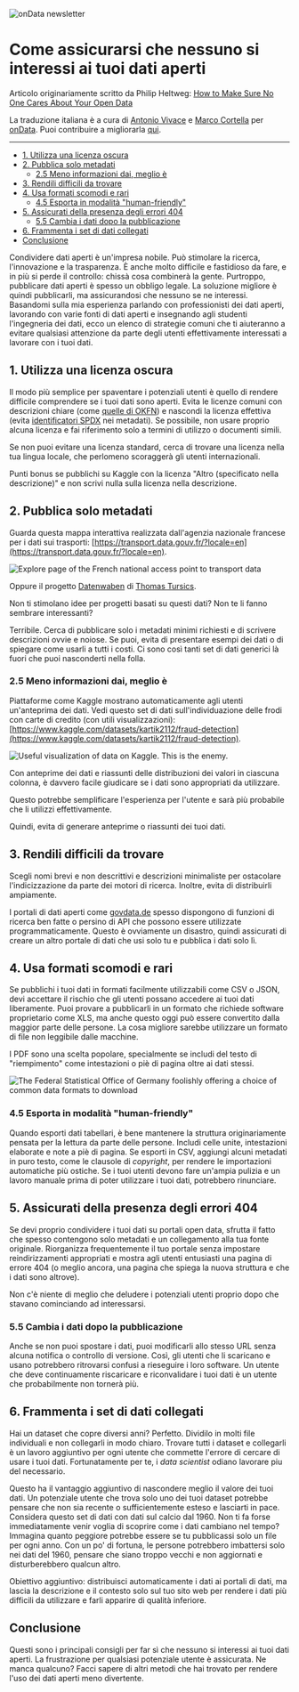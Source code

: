 ![onData newsletter](https://img.shields.io/badge/onData-newsletter-blue?style=for-the-badge&logo=substack&logoColor=white&labelColor=FF4B4B&link=https://ondata.substack.com/)

# Come assicurarsi che nessuno si interessi ai tuoi dati aperti <!-- omit in toc -->

Articolo originariamente scritto da Philip Heltweg: [How to Make Sure No One Cares About Your Open Data](https://www.heltweg.org/posts/how-to-make-sure-no-one-cares-about-your-open-data/)

La traduzione italiana è a cura di [Antonio Vivace](https://github.com/avivace) e [Marco Cortella](https://github.com/mcortella) per [onData](https://www.ondata.it/). Puoi contribuire a migliorarla [qui](https://github.com/ondata/dati_aperti_senza_interesse).

---

- [1. Utilizza una licenza oscura](#1-utilizza-una-licenza-oscura)
- [2. Pubblica solo metadati](#2-pubblica-solo-metadati)
  - [2.5 Meno informazioni dai, meglio è](#25-meno-informazioni-dai-meglio-è)
- [3. Rendili difficili da trovare](#3-rendili-difficili-da-trovare)
- [4. Usa formati scomodi e rari](#4-usa-formati-scomodi-e-rari)
  - [4.5 Esporta in modalità "human-friendly"](#45-esporta-in-modalità-human-friendly)
- [5. Assicurati della presenza degli errori 404](#5-assicurati-della-presenza-degli-errori-404)
  - [5.5 Cambia i dati dopo la pubblicazione](#55-cambia-i-dati-dopo-la-pubblicazione)
- [6. Frammenta i set di dati collegati](#6-frammenta-i-set-di-dati-collegati)
- [Conclusione](#conclusione)

Condividere dati aperti è un'impresa nobile. Può stimolare la ricerca, l'innovazione e la trasparenza. È anche molto difficile e fastidioso da fare, e in più si perde il controllo: chissà cosa combinerà la gente. Purtroppo, pubblicare dati aperti è spesso un obbligo legale. La soluzione migliore è quindi pubblicarli, ma assicurandosi che nessuno se ne interessi. Basandomi sulla mia esperienza parlando con professionisti dei dati aperti, lavorando con varie fonti di dati aperti e insegnando agli studenti l'ingegneria dei dati, ecco un elenco di strategie comuni che ti aiuteranno a evitare qualsiasi attenzione da parte degli utenti effettivamente interessati a lavorare con i tuoi dati.

## 1. Utilizza una licenza oscura

Il modo più semplice per spaventare i potenziali utenti è quello di rendere difficile comprendere se i tuoi dati sono aperti. Evita le licenze comuni con descrizioni chiare (come [quelle di OKFN](https://opendefinition.org/licenses/)) e nascondi la licenza effettiva (evita [identificatori SPDX](https://spdx.org/licenses/) nei metadati). Se possibile, non usare proprio alcuna licenza e fai riferimento solo a termini di utilizzo o documenti simili.

Se non puoi evitare una licenza standard, cerca di trovare una licenza nella tua lingua locale, che perlomeno scoraggerà gli utenti internazionali.

Punti bonus se pubblichi su Kaggle con la licenza "Altro (specificato nella descrizione)" e non scrivi nulla sulla licenza nella descrizione.

## 2. Pubblica solo metadati

Guarda questa mappa interattiva realizzata dall'agenzia nazionale francese per i dati sui trasporti: [https://transport.data.gouv.fr/?locale=en](https://transport.data.gouv.fr/?locale=en).

![Explore page of the French national access point to transport data](https://www.heltweg.org/posts/how-to-make-sure-no-one-cares-about-your-open-data/explore-map.png#center)

Oppure il progetto [Datenwaben](https://datenwaben.de/?city=vienna&page=cards) di [Thomas Tursics](https://toot.berlin/@tursics@toot.berlin).

Non ti stimolano idee per progetti basati su questi dati? Non te li fanno sembrare interessanti?

Terribile. Cerca di pubblicare solo i metadati minimi richiesti e di scrivere descrizioni ovvie e noiose. Se puoi, evita di presentare esempi dei dati o di spiegare come usarli a tutti i costi. Ci sono così tanti set di dati generici là fuori che puoi nasconderti nella folla.

### 2.5 Meno informazioni dai, meglio è

Piattaforme come Kaggle mostrano automaticamente agli utenti un'anteprima dei dati. Vedi questo set di dati sull'individuazione delle frodi con carte di credito (con utili visualizzazioni): [https://www.kaggle.com/datasets/kartik2112/fraud-detection](https://www.kaggle.com/datasets/kartik2112/fraud-detection).

![Useful visualization of data on Kaggle. This is the enemy.](https://www.heltweg.org/posts/how-to-make-sure-no-one-cares-about-your-open-data/data-visualisation.png#center)

Con anteprime dei dati e riassunti delle distribuzioni dei valori in ciascuna colonna, è davvero facile giudicare se i dati sono appropriati da utilizzare.

Questo potrebbe semplificare l'esperienza per l'utente e sarà più probabile che li utilizzi effettivamente.

Quindi, evita di generare anteprime o riassunti dei tuoi dati.

## 3. Rendili difficili da trovare

Scegli nomi brevi e non descrittivi e descrizioni minimaliste per ostacolare l'indicizzazione da parte dei motori di ricerca. Inoltre, evita di distribuirli ampiamente.

I portali di dati aperti come [govdata.de](https://www.govdata.de/) spesso dispongono di funzioni di ricerca ben fatte o persino di API che possono essere utilizzate programmaticamente. Questo è ovviamente un disastro, quindi assicurati di creare un altro portale di dati che usi solo tu e pubblica i dati solo lì.

## 4. Usa formati scomodi e rari

Se pubblichi i tuoi dati in formati facilmente utilizzabili come CSV o JSON, devi accettare il rischio che gli utenti possano accedere ai tuoi dati liberamente. Puoi provare a pubblicarli in un formato che richiede software proprietario come XLS, ma anche questo oggi può essere convertito dalla maggior parte delle persone. La cosa migliore sarebbe utilizzare un formato di file non leggibile dalle macchine.

I PDF sono una scelta popolare, specialmente se includi del testo di "riempimento" come intestazioni o piè di pagina oltre ai dati stessi.

![The Federal Statistical Office of Germany foolishly offering a choice of common data formats to download](https://www.heltweg.org/posts/how-to-make-sure-no-one-cares-about-your-open-data/multiple-file-formats.png#center)

### 4.5 Esporta in modalità "human-friendly"

Quando esporti dati tabellari, è bene mantenere la struttura originariamente pensata per la lettura da parte delle persone. Includi celle unite, intestazioni elaborate e note a piè di pagina. Se esporti in CSV, aggiungi alcuni metadati in puro testo, come le clausole di *copyright*, per rendere le importazioni automatiche più ostiche. Se i tuoi utenti devono fare un'ampia pulizia e un lavoro manuale prima di poter utilizzare i tuoi dati, potrebbero rinunciare.

## 5. Assicurati della presenza degli errori 404

Se devi proprio condividere i tuoi dati su portali open data, sfrutta il fatto che spesso contengono solo metadati e un collegamento alla tua fonte originale. Riorganizza frequentemente il tuo portale senza impostare reindirizzamenti appropriati e mostra agli utenti entusiasti una pagina di errore 404 (o meglio ancora, una pagina che spiega la nuova struttura e che i dati sono altrove).

Non c'è niente di meglio che deludere i potenziali utenti proprio dopo che stavano cominciando ad interessarsi.

### 5.5 Cambia i dati dopo la pubblicazione

Anche se non puoi spostare i dati, puoi modificarli allo stesso URL senza alcuna notifica o controllo di versione. Così, gli utenti che li scaricano e usano potrebbero ritrovarsi confusi a rieseguire i loro software. Un utente che deve continuamente riscaricare e riconvalidare i tuoi dati è un utente che probabilmente non tornerà più.

## 6. Frammenta i set di dati collegati

Hai un dataset che copre diversi anni? Perfetto. Dividilo in molti file individuali e non collegarli in modo chiaro. Trovare tutti i dataset e collegarli è un lavoro aggiuntivo per ogni utente che commette l'errore di cercare di usare i tuoi dati. Fortunatamente per te, i *data scientist* odiano lavorare piu del necessario.

Questo ha il vantaggio aggiuntivo di nascondere meglio il valore dei tuoi dati. Un potenziale utente che trova solo uno dei tuoi dataset potrebbe pensare che non sia recente o sufficientemente esteso e lasciarti in pace. Considera questo set di dati con dati sul calcio dal 1960. Non ti fa forse immediatamente venir voglia di scoprire come i dati cambiano nel tempo? Immagina quanto peggiore potrebbe essere se tu pubblicassi solo un file per ogni anno. Con un po' di fortuna, le persone potrebbero imbattersi solo nei dati del 1960, pensare che siano troppo vecchi e non aggiornati e disturberebbero qualcun altro.

Obiettivo aggiuntivo: distribuisci automaticamente i dati ai portali di dati, ma lascia la descrizione e il contesto solo sul tuo sito web per rendere i dati più difficili da utilizzare e farli apparire di qualità inferiore.

## Conclusione

Questi sono i principali consigli per far sì che nessuno si interessi ai tuoi dati aperti. La frustrazione per qualsiasi potenziale utente è assicurata. Ne manca qualcuno? Facci sapere di altri metodi che hai trovato per rendere l'uso dei dati aperti meno divertente.
